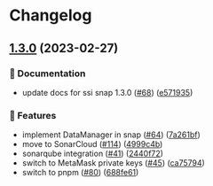 # Changelog

## [1.3.0](https://github.com/blockchain-lab-um/ssi-snap/compare/ssi-snap-vcmanager-v1.0.7...ssi-snap-vcmanager-v1.3.0) (2023-02-27)


### :page_with_curl: Documentation

* update docs for ssi snap 1.3.0 ([#68](https://github.com/blockchain-lab-um/ssi-snap/issues/68)) ([e571935](https://github.com/blockchain-lab-um/ssi-snap/commit/e571935111e69b97026b0ab811e22ff038a6535e))


### :rocket: Features

* implement DataManager in snap ([#64](https://github.com/blockchain-lab-um/ssi-snap/issues/64)) ([7a261bf](https://github.com/blockchain-lab-um/ssi-snap/commit/7a261bfb2c25c97a8190c0e2f77d329d2fa58ecd))
* move to SonarCloud ([#114](https://github.com/blockchain-lab-um/ssi-snap/issues/114)) ([4999c4b](https://github.com/blockchain-lab-um/ssi-snap/commit/4999c4b9cb82c26bb91b15d86272bba77122e04f))
* sonarqube integration ([#41](https://github.com/blockchain-lab-um/ssi-snap/issues/41)) ([2440f72](https://github.com/blockchain-lab-um/ssi-snap/commit/2440f72222fce8ba11448a83043ac76ff9a73c62))
* switch to MetaMask private keys ([#45](https://github.com/blockchain-lab-um/ssi-snap/issues/45)) ([ca75794](https://github.com/blockchain-lab-um/ssi-snap/commit/ca757948b835c8fee727b6c490a1beac42296216))
* switch to pnpm ([#80](https://github.com/blockchain-lab-um/ssi-snap/issues/80)) ([688fe61](https://github.com/blockchain-lab-um/ssi-snap/commit/688fe616430f590e0a9ab99b6e271235a6190378))
